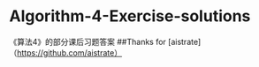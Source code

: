 # Algorithm-4-Exercise-solutions
《算法4》的部分课后习题答案
##Thanks for [aistrate]（https://github.com/aistrate）
